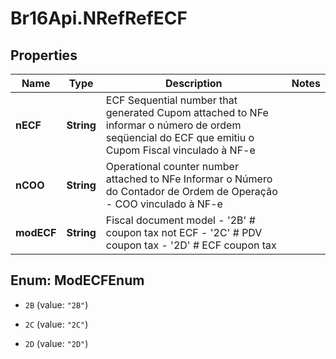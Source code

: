 # Br16Api.NRefRefECF

## Properties
Name | Type | Description | Notes
------------ | ------------- | ------------- | -------------
**nECF** | **String** | ECF Sequential number that generated Cupom attached to NFe informar o número de ordem seqüencial do ECF que emitiu o Cupom Fiscal vinculado à NF-e  | 
**nCOO** | **String** | Operational counter number attached to NFe Informar o Número do Contador de Ordem de Operação - COO vinculado à NF-e  | 
**modECF** | **String** | Fiscal document model - &#39;2B&#39; # coupon tax not ECF - &#39;2C&#39; # PDV coupon tax - &#39;2D&#39; # ECF coupon tax  | 


<a name="ModECFEnum"></a>
## Enum: ModECFEnum


* `2B` (value: `"2B"`)

* `2C` (value: `"2C"`)

* `2D` (value: `"2D"`)




